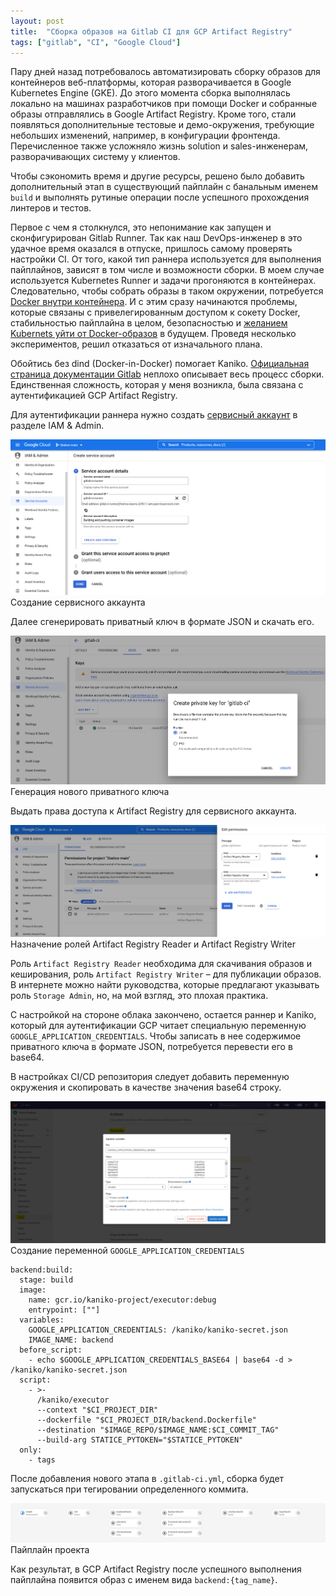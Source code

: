 ```yaml
---
layout: post
title:  "Сборка образов на Gitlab CI для GCP Artifact Registry"
tags: ["gitlab", "CI", "Google Cloud"]
---
```


Пару дней назад потребовалось автоматизировать сборку образов для контейнеров веб-платформы, которая
разворачивается в Google Kubernetes Engine (GKE). До этого момента сборка выполнялась локально на
машинах разработчиков при помощи Docker и собранные образы отправлялись в Google Artifact Registry.
Кроме того, стали появляться дополнительные тестовые и демо-окружения, требующие небольших изменений,
например, в конфигурации фронтенда. Перечисленное также усложняло жизнь solution и sales-инженерам,
разворачивающих систему у клиентов.

Чтобы сэкономить время и другие ресурсы, решено было добавить дополнительный этап в существующий
пайплайн с банальным именем `build` и выполнять рутиные операции после успешного прохождения
линтеров и тестов.

Первое с чем я столкнулся, это непонимание как запущен и сконфигурирован Gitlab Runner.
Так как наш DevOps-инженер в это удачное время оказался в отпуске, пришлось самому проверять настройки CI.
От того, какой тип раннера используется для выполнения пайплайнов, зависят в том числе и возможности сборки.
В моем случае используется Kubernetes Runner и задачи прогоняются в контейнерах.
Следовательно, чтобы собрать образы в таком окружении, потребуется [Docker внутри контейнера](https://docs.gitlab.com/ee/ci/docker/using_docker_build.html#use-docker-in-docker).
И с этим сразу начинаются проблемы, которые связаны с привелегированным доступом к сокету Docker,
стабильностью пайплайна в целом, безопасностью и [желанием Kubernets уйти от Docker-образов](https://github.com/kubernetes/kubernetes/blob/master/CHANGELOG/CHANGELOG-1.20.md#deprecation)
в будущем. Проведя несколько экспериментов, решил отказаться от изначального плана.

Обойтись без dind (Docker-in-Docker) помогает Kaniko. [Официальная страница документации Gitlab](https://docs.gitlab.com/ee/ci/docker/using_kaniko.html)
неплохо описывает весь процесс сборки. Единственная сложность, которая у меня возникла, была связана
с аутентификацией GCP Artifact Registry.

Для аутентификации раннера нужно создать [сервисный аккаунт](https://console.cloud.google.com/iam-admin/serviceaccounts)
в разделе IAM & Admin.

![Создание сервисного аккаунта](/assets/images/gcp-service-account.png)
<span class="imgtitle">Создание сервисного аккаунта</span>

Далее сгенерировать приватный ключ в формате JSON и скачать его.

![Генерация нового приватного ключа](/assets/images/gcp-private-key.png)
<span class="imgtitle">Генерация нового приватного ключа</span>

Выдать права доступа к Artifact Registry для сервисного аккаунта.

![Назначение ролей Artifact Registry Reader и Artifact Registry Writer](/assets/images/gcp-roles.png)
<span class="imgtitle">Назначение ролей Artifact Registry Reader и Artifact Registry Writer</span>

Роль `Artifact Registry Reader` необходима для скачивания образов и кеширования,
роль `Artifact Registry Writer` – для публикации образов. В интернете можно найти руководства,
которые предлагают указывать роль `Storage Admin`, но, на мой взгляд, это плохая практика.

С настройкой на стороне облака закончено, остается раннер и Kaniko, который для аутентификации GCP
читает специальную переменную `GOOGLE_APPLICATION_CREDENTIALS`. Чтобы записать в нее содержимое
приватного ключа в формате JSON, потребуется перевести его в base64.

В настройках CI/CD репозитория следует добавить переменную окружения и скопировать в качестве
значения base64 строку.

![Создание переменной GOOGLE_APPLICATION_CREDENTIALS](/assets/images/gitlab-env.png)
<span class="imgtitle">Создание переменной `GOOGLE_APPLICATION_CREDENTIALS`</span>

```
backend:build:
  stage: build
  image:
    name: gcr.io/kaniko-project/executor:debug
    entrypoint: [""]
  variables:
    GOOGLE_APPLICATION_CREDENTIALS: /kaniko/kaniko-secret.json
    IMAGE_NAME: backend
  before_script:
    - echo $GOOGLE_APPLICATION_CREDENTIALS_BASE64 | base64 -d > /kaniko/kaniko-secret.json
  script:
    - >-
      /kaniko/executor
      --context "$CI_PROJECT_DIR"
      --dockerfile "$CI_PROJECT_DIR/backend.Dockerfile"
      --destination "$IMAGE_REPO/$IMAGE_NAME:$CI_COMMIT_TAG"
      --build-arg STATICE_PYTOKEN="$STATICE_PYTOKEN"
  only:
    - tags
```

После добавления нового этапа в `.gitlab-ci.yml`, сборка будет запускаться при тегировании
определенного коммита.

![Пайплайн проекта](/assets/images/kaniko-build-pipeline.png)
<span class="imgtitle">Пайплайн проекта</span>

Как результат, в GCP Artifact Registry после успешного выполнения пайплайна появится образ
с именем вида `backend:{tag_name}`.
